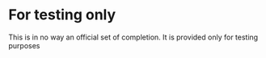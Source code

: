 # For testing only

This is in no way an official set of completion. It is provided only for testing purposes
